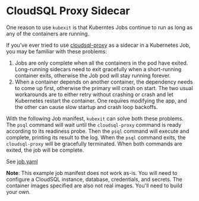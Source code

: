 # CloudSQL Proxy Sidecar

One reason to use `kubexit` is that Kuberntes Jobs continue to run as long as any of the containers are running.

If you've ever tried to use [cloudsql-proxy](https://github.com/GoogleCloudPlatform/cloudsql-proxy) as a sidecar in a Kubernetes Job, you may be familiar with these problems:
1. Jobs are only complete when all the containers in the pod have exited. Long-running sidecars need to exit gracefully when a short-running container exits, otherwise the Job pod will stay running forever.
2. When a container depends on another container, the dependency needs to come up first, otherwise the primary will crash on start. The two usual workarounds are to either retry without crashing or crash and let Kubernetes restart the container. One requires modifying the app, and the other can cause slow startup and crash loop backoffs.

With the following Job manifest, `kubexit` can solve both these problems. The `psql` command will wait until the `cloudsql-proxy` command is ready according to its readiness probe. Then the `psql` command will execute and complete, printing its result to the log. When the `psql` command exits, the `cloudsql-proxy` will be gracefully terminated. When both commands are exited, the job will be complete.

See [job.yaml](job.yaml)

**Note**: This example job manifest does not work as-is. You will need to configure a CloudSQL instance, database, credentials, and secrets. The container images specified are also not real images. You'll need to build your own.
